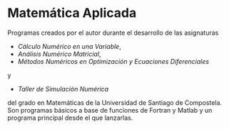 # Matemática Aplicada

Programas creados por el autor durante el desarrollo de las asignaturas
- *Cálculo Numérico en una Variable*,
- *Análisis Numérico Matricial*,
- *Métodos Numéricos en Optimización y Ecuaciones Diferenciales*

y

- *Taller de Simulación Numérica*

del grado en Matemáticas de la Universidad de Santiago de Compostela. Son programas básicos a base de funciones de Fortran y Matlab y un programa principal desde el que lanzarlas.
